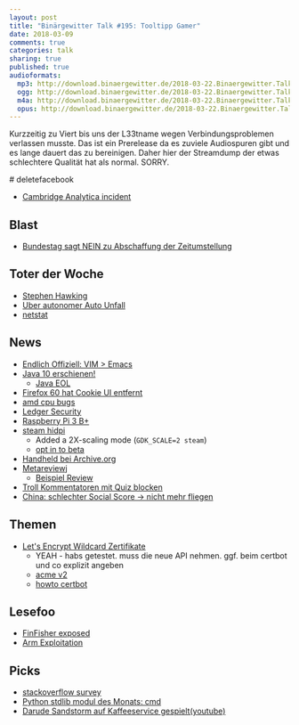 ```yaml
---
layout: post
title: "Binärgewitter Talk #195: Tooltipp Gamer"
date: 2018-03-09
comments: true
categories: talk
sharing: true
published: true
audioformats:
  mp3: http://download.binaergewitter.de/2018-03-22.Binaergewitter.Talk.195.mp3
  ogg: http://download.binaergewitter.de/2018-03-22.Binaergewitter.Talk.195.ogg
  m4a: http://download.binaergewitter.de/2018-03-22.Binaergewitter.Talk.195.m4a
  opus: http://download.binaergewitter.de/2018-03-22.Binaergewitter.Talk.195.opus
---
```

Kurzzeitig zu Viert bis uns der L33tname wegen Verbindungsproblemen verlassen musste. Das ist ein Prerelease da es zuviele Audiospuren gibt und es lange dauert
das zu bereinigen. Daher hier der Streamdump der etwas schlechtere Qualität hat als normal. SORRY.

\# deletefacebook
- [Cambridge Analytica incident](https://www.nytimes.com/2018/03/17/us/politics/cambridge-analytica-trump-campaign.html)

## Blast
- [Bundestag sagt NEIN zu Abschaffung der Zeitumstellung](https://www.heise.de/newsticker/meldung/Bundestag-lehnt-Abschaffung-der-Sommerzeit-ab-4001468.html)


## Toter der Woche
- [Stephen Hawking](https://www.nzz.ch/wissenschaft/stephen-hawking-eine-wuerdigung-ld.1365815)
- [Uber autonomer Auto Unfall](https://www.heise.de/newsticker/meldung/Polizei-zum-ersten-Todesfall-mit-autonomem-Auto-Unfall-war-schwer-zu-verhindern-3999229.html)
- [netstat](https://twitter.com/nixcraft/status/976156288638840832)

## News
- [Endlich Offiziell: VIM > Emacs](https://linux.slashdot.org/story/18/03/17/0438256/vim-beats-emacs-in-linux-journal-reader-survey)
- [Java 10 erschienen!](https://www.heise.de/developer/meldung/Java-10-ist-fertig-und-im-Zeitplan-3999905.html)
  * [Java EOL](http://www.oracle.com/technetwork/java/eol-135779.html)
- [Firefox 60 hat Cookie UI entfernt](https://www.ghacks.net/2018/02/26/mozilla-removes-individual-cookie-management-in-firefox-60/)
- [amd cpu bugs](https://community.amd.com/community/amd-corporate/blog/2018/03/21/initial-amd-technical-assessment-of-cts-labs-research)
- [Ledger Security](https://saleemrashid.com/2018/03/20/breaking-ledger-security-model/)
- [Raspberry Pi 3 B+](https://www.raspberrypi.org/products/raspberry-pi-3-model-b-plus/)
- [steam hidpi](https://steamcommunity.com/groups/SteamClientBeta/announcements/detail/1655505073049286411)
  * Added a 2X-scaling mode (`GDK_SCALE=2 steam`)
  * [opt in to beta](https://developer.valvesoftware.com/wiki/Betas)
- [Handheld bei Archive.org](https://hackaday.com/2018/03/19/emulating-handheld-history/)
- [Metareviewj ](https://reviewmeta.com/)
  * [Beispiel Review](https://reviewmeta.com/amazon/B077HWXF94)
- [Troll Kommentatoren mit Quiz blocken](https://arstechnica.com/gaming/2018/03/how-a-norwegian-comment-section-turned-chaos-into-order-with-a-simple-quiz/#p3)
- [China: schlechter Social Score -> nicht mehr fliegen](
https://yro.slashdot.org/story/18/03/16/185246/china-to-bar-people-with-bad-social-credit-from-planes-trains)


## Themen

- [Let's Encrypt Wildcard Zertifikate](https://www.heise.de/security/meldung/Let-s-Encrypt-stellt-ab-sofort-Wildcard-Zertifikate-aus-3994552.html)
  * YEAH - habs getestet. muss die neue API nehmen. ggf. beim certbot und co explizit angeben
  * [acme v2](https://community.letsencrypt.org/t/acme-v2-production-environment-wildcards/55578)
  * [howto certbot](http://www.eigenmagic.com/2018/03/14/howto-use-certbot-with-lets-encrypt-wildcard-certificates/)


## Lesefoo
 - [FinFisher exposed](
https://cloudblogs.microsoft.com/microsoftsecure/2018/03/01/finfisher-exposed-a-researchers-tale-of-defeating-traps-tricks-and-complex-virtual-machines/)
- [Arm Exploitation](https://github.com/sashs/arm_exploitation/blob/master/exploitation_on_arm_based_systems.pdf)

## Picks
- [stackoverflow survey](https://insights.stackoverflow.com/survey/2018/)
- [Python stdlib modul des Monats: cmd](https://docs.python.org/3/library/cmd.html)
- [Darude Sandstorm auf Kaffeeservice gespielt(youtube)](https://www.youtube.com/watch?v=Kh-AiB_OLNM)

